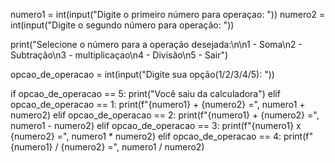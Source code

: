 numero1 = int(input("Digite o primeiro número para operaçao: "))
numero2 = int(input("Digite o segundo número para operação: "))

print("Selecione o número para a operação desejada:\n\n1 - Soma\n2 - Subtração\n3 - multiplicaçao\n4 - Divisão\n5 - Sair")

opcao_de_operacao = int(input("Digite sua opção(1/2/3/4/5): "))

if opcao_de_operacao == 5:
    print("Você saiu da calculadora")
elif opcao_de_operacao == 1:
    print(f"{numero1} + {numero2} =", numero1 + numero2)
elif opcao_de_operacao == 2:
    print(f"{numero1} + {numero2} =", numero1 - numero2)
elif opcao_de_operacao ==  3:
    print(f"{numero1} x {numero2} =", numero1 * numero2)
elif opcao_de_operacao == 4:
    print(f"{numero1} / {numero2} =", numero1 / numero2)
